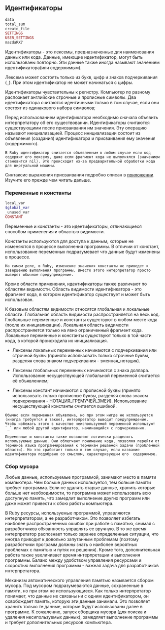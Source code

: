 ## Идентификаторы

~~~~~ ruby
data
total_sum
create_file
SETTINGS
USER_SETTINGS
mazdaRX7
~~~~~

Идентификаторы - это лексемы, предназначенные для наименования данных или кода. Данные, имеющие идентификатор, могут быть использованы повторно. Эти данные также иногда называют значением идентификатора(или содержимым).

Лексема может состоять только из букв, цифр и знаков подчеркивания (`_`). При этом идентификатор не может начинаться с цифры.

Идентификаторы чувствительны к регистру. Компьютер по разному распознает английские строчные и прописные символы. Два идентификатора считаются идентичными только в том случае, если они состоят из одинакового набора символов;

Перед использованием идентификатора необходимо сначала объявить интерпретатору об его существовании. Идентификаторы считаются существующими после присваивания им значения. Эту операцию называют инициализацией. Процесс инициализации состоит из объявления (создания) идентификатора и присваивания ему значения (содержимого).

~~~~~ note
В Ruby идентификатор считается объявленным в любом случае если код содержит его лексему, даже если фрагмент кода не выполнялся (значением становится nil). Это происходит из-за предварительной обработки кода для виртуальной машины.
~~~~~

Синтаксис выражения присваивания подробно описан в [приложении](appassign). Изучите его прежде чем читать дальше.

### Переменные и константы

~~~~~ ruby
local_var
$global_var
_unused_var
CONSTANT
~~~~~

Переменные и константы - это идентификаторы, отличающиеся способом применения и областью видимости.

Константы используются для доступа к данным, которые не изменяются в процессе выполнения программы. В отличии от констант, использование переменных подразумевает что данные будут изменены в процессе.

~~~~~ note
На самом деле, в Ruby, изменение значения константы не приведет к завершению выполнения программы. Вместо этого интерпретатор просто выведет обычное предупреждение.
~~~~~

Кроме области применения, идентификаторы также различают по областям видимости. Область видимости идентификатора - это фрагмент кода, в котором идентификатор существует и может быть использован.

К базовым областям видимости относятся глобальная и локальные области. Глобальная область видимости распространяется на весь код. Глобальные переменные и константы существуют в любом месте кода (после их инициализации).	Локальная область видимости распространяется только на явно ограниченный фрагмент кода. Локальные переменные и константы существуют только в той части кода, в которой происходила их инициализация.

+ Лексемы локальных переменных начинаются с подчеркивания или строчной буквы (принято использовать только строчные буквы, разделяя слова знаком подчеркивания - змеиная_нотация).

+ Лексемы глобальных переменных начинаются с знака доллара. Использование несуществующей глобальной переменной считается её объявлением;

+ Лексемы констант начинаются с прописной буквы (принято использовать только прописные буквы, разделяя слова знаком подчеркивания - НОТАЦИЯ_ГРЕМУЧЕЙ_ЗМЕИ). Использование несуществующей константы считается ошибкой.

~~~~~ note
Обычно если переменная объявлена, но при этом нигде не используется (иногда требуется и такое), интерпретатор выводит предупреждение. Чтобы избежать этого в качестве неиспользуемой переменной используют `_` или любой другой идентифкатор, начинающийся с подчеркивания.
~~~~~

~~~~~ note
Переменные и константы также позволяют логически разделить используемые данные. Они облегчают понимание кода, позволяя перейти от терминов языка программирования к терминам решаемой задачи (проблемной области). Но это сработает только в том случае, если название идентификатора подобрано со смыслом, характеризующим его  содержимое.
~~~~~

### Сбор мусора

Любые данные, используемые программой, занимают место в памяти компьютера. Чем больше данных используется, тем больше памяти требует программа. Если не удалять старые данные, хранить которые больше нет необходимости, то программа может использовать всю доступную память, что замедлит выполнение других программ или даже может привести к сбою работы компьютера.

В Ruby ресурсы, используемые программой, управляются интерпретатором, а не разработчиком. Это позволяет избегать наиболее распространенных ошибок при работе с памятью, снимая с разработчиков обязанность управлять ее вручную. В то же время интерпретатор распознает только заранее определенные ситуации, что иногда приводит к довольно запутанным проблемам (поэтому разработчики программ должны знать о наиболее вероятных проблемах с памятью и путях их решения). Кроме того, дополнительная работа также увеличивает время интерпретации и выполнения программы. Баланс между удобством управления ресурсами и скоростью выполнения программы - важная задача для разработчиков интерпретатора.

Механизм автоматического управления памятью называется сбором мусора. Под мусором подразумеваются данные, сохраненные в памяти, но при этом не использующиеся. Как только интерпретатор понимает, что данные не связаны ни с одним идентификатором, он освобождает память, которую эти данные занимали. Это позволяет хранить только те данные, которые будут использованы далее в программе. К сожалению, запуск сборщика мусора (для поиска и удаления несипользуемых данных), замедляет выполнение программы и требует дополнительных ресурсов компьютера.
